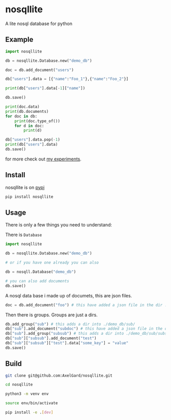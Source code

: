 # nosqllite
A lite nosql database for python 



## Example 


```python
import nosqllite

db = nosqllite.Database.new("demo_db")

doc = db.add_document("users")

db["users"].data = [{"name":"Foo_1"},{"name":"Foo_2"}]

print(db["users"].data[-1]["name"])

db.save() 

print(doc.data)
print(db.documents)
for doc in db:
    print(doc.type_of())
    for d in doc:
        print(d)

db["users"].data.pop(-1)
print(db["users"].data)
db.save()
```

for more check out [my experiments](./expr/expr.ipynb).


## Install 

nosqllite is on [pypi](https://pypi.org/project/nosqllite/)

```bash
pip install nosqllite
```


## Usage

There is only a few things you need to understand:

There is `Database`

```python
import nosqllite

db = nosqllite.Database.new("demo_db")

# or if you have one already you can also 

db = nosqll.Database("demo_db")

# you can also add documents
db.save()
```

A nosql data base i made up of documets, this are json files.

```python
doc = db.add_document("foo") # this have added a json file in the dir ./demo_db/foo.json
```

Then there is groups. Groups are just a dirs.

```python
db.add_group("sub") # this adds a dir into ./demo_db/sub/ 
db["sub"].add_document("subdoc") # this have added a json file in the dir ./demo_db/sub/subdoc.json
db["sub"].add_group("subsub") # this adds a dir into ./demo_db/sub/subsub/ 
db["sub"]["subsub"].add_document("test")
db["sub"]["subsub"]["test"].data["some_key"] = "value"
db.save()
```



## Build

```bash
git clone git@github.com:AxelGard/nosqllite.git
```

```bash
cd nosqllite
```

```bash
python3 -m venv env
```

```bash
source env/bin/activate
```

```bash
pip install -e .[dev]
```


